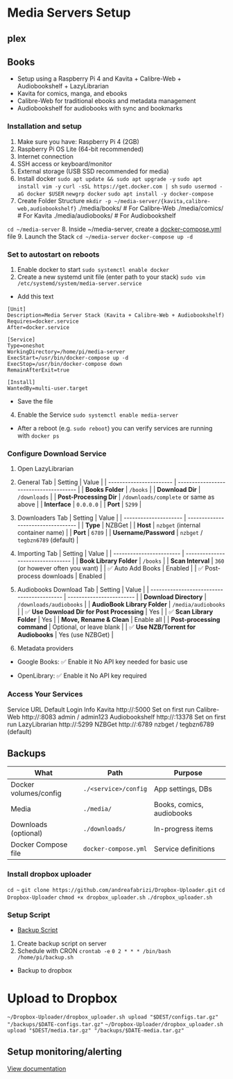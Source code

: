 # Media Servers Setup

## plex

## Books
* Setup using a Raspberry Pi 4 and Kavita + Calibre-Web + Audiobookshelf + LazyLibrarian
* Kavita for comics, manga, and ebooks
* Calibre-Web for traditional ebooks and metadata management
* Audiobookshelf for audiobooks with sync and bookmarks

### Installation and setup
1. Make sure you have: Raspberry Pi 4 (2GB)
2. Raspberry Pi OS Lite (64-bit recommended)
3. Internet connection
4. SSH access or keyboard/monitor
5. External storage (USB SSD recommended for media)
6. Install docker
`sudo apt update && sudo apt upgrade -y`
`sudo apt install vim -y`
`curl -sSL https://get.docker.com | sh`
`sudo usermod -aG docker $USER`
`newgrp docker`
`sudo apt install -y docker-compose`
7. Create Folder Structure
`mkdir -p ~/media-server/{kavita,calibre-web,audiobookshelf}`
./media/books/          # For Calibre-Web
./media/comics/         # For Kavita
./media/audiobooks/     # For Audiobookshelf


`cd ~/media-server`
8. Inside ~/media-server, create a [docker-compose.yml](./scripts/book-media-docker-compose.yml) file
9. Launch the Stack
`cd ~/media-server`
`docker-compose up -d`

### Set to autostart on reboots
1. Enable docker to start
`sudo systemctl enable docker`
2. Create a new systemd unit file (enter path to your stack)
`sudo vim /etc/systemd/system/media-server.service`
* Add this text
```
[Unit]
Description=Media Server Stack (Kavita + Calibre-Web + Audiobookshelf)
Requires=docker.service
After=docker.service

[Service]
Type=oneshot
WorkingDirectory=/home/pi/media-server
ExecStart=/usr/bin/docker-compose up -d
ExecStop=/usr/bin/docker-compose down
RemainAfterExit=true

[Install]
WantedBy=multi-user.target
```
* Save the file
4. Enable the Service
`sudo systemctl enable media-server`
* After a reboot (e.g. `sudo reboot`) you can verify services are running with `docker ps`

### Configure Download Service
1. Open LazyLibrarian
2. General Tab
| Setting                 | Value                                  |
| ----------------------- | -------------------------------------- |
| **Books Folder**        | `/books`                               |
| **Download Dir**        | `/downloads`                           |
| **Post-Processing Dir** | `/downloads/complete` or same as above |
| **Interface**           | `0.0.0.0`                              |
| **Port**                | `5299`                                 |
3. Downloaders Tab
| Setting               | Value                              |
| --------------------- | ---------------------------------- |
| **Type**              | NZBGet                             |
| **Host**              | `nzbget` (internal container name) |
| **Port**              | `6789`                             |
| **Username/Password** | `nzbget` / `tegbzn6789` (default)  |
4. Importing Tab
| Setting                  | Value                             |
| ------------------------ | --------------------------------- |
| **Book Library Folder**  | `/books`                          |
| **Scan Interval**        | `360` (or however often you want) |
| ✅ Auto Add Books         | Enabled                           |
| ✅ Post-process downloads | Enabled                           |
5. Audiobooks Download Tab
| Setting                                    | Value                    |
| ------------------------------------------ | ------------------------ |
| **Download Directory**                     | `/downloads/audiobooks`  |
| **AudioBook Library Folder**               | `/media/audiobooks`      |
| ✅ **Use Download Dir for Post Processing** | Yes                      |
| ✅ **Scan Library Folder**                  | Yes                      |
| **Move, Rename & Clean**                   | Enable all               |
| **Post-processing command**                | Optional, or leave blank |
| ✅ **Use NZB/Torrent for Audiobooks**       | Yes (use NZBGet)         |

6. Metadata providers
* Google Books:
✅ Enable it
No API key needed for basic use

* OpenLibrary:
✅ Enable it
No API key required

### Access Your Services
Service	URL	Default Login Info
Kavita	http://<pi-ip>:5000	Set on first run
Calibre-Web	http://<pi-ip>:8083	admin / admin123
Audiobookshelf	http://<pi-ip>:13378	Set on first run
LazyLibrarian http://<pi-ip>:5299
NZBGet http://<pi-ip>:6789   nzbget / tegbzn6789 (default)

## Backups
| What                  | Path                 | Purpose                   |
| --------------------- | -------------------- | ------------------------- |
| Docker volumes/config | `./<service>/config` | App settings, DBs         |
| Media                 | `./media/`           | Books, comics, audiobooks |
| Downloads (optional)  | `./downloads/`       | In-progress items         |
| Docker Compose file   | `docker-compose.yml` | Service definitions       |

### Install dropbox uploader
`cd ~`
`git clone https://github.com/andreafabrizi/Dropbox-Uploader.git`
`cd Dropbox-Uploader`
`chmod +x dropbox_uploader.sh`
`./dropbox_uploader.sh`

### Setup Script
* [Backup Script](./scripts/book-media-backupscript.sh)
1. Create backup script on server
2. Schedule with CRON
`crontab -e`
`0 2 * * * /bin/bash /home/pi/backup.sh`
* Backup to dropbox
# Upload to Dropbox
`~/Dropbox-Uploader/dropbox_uploader.sh upload "$DEST/configs.tar.gz" "/backups/$DATE-configs.tar.gz"`
`~/Dropbox-Uploader/dropbox_uploader.sh upload "$DEST/media.tar.gz" "/backups/$DATE-media.tar.gz"`

## Setup monitoring/alerting
[View documentation](../../other/alert_monitoring.md)